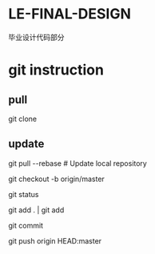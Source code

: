 # LE-FINAL-DESIGN
毕业设计代码部分


# git instruction

## pull
git clone <project>

## update
git pull --rebase  # Update local repository 

git checkout -b <branch-name> origin/master

git status

git add . | git add <file>

git commit 

git push origin HEAD:master



